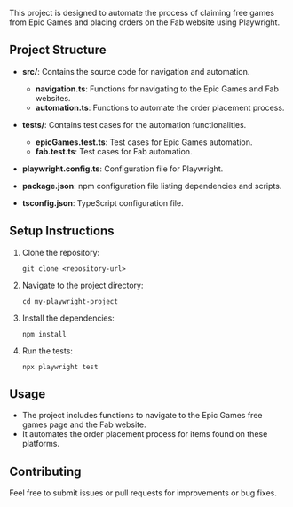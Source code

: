 This project is designed to automate the process of claiming free games from Epic Games and placing orders on the Fab website using Playwright.

## Project Structure

- **src/**: Contains the source code for navigation and automation.
  - **navigation.ts**: Functions for navigating to the Epic Games and Fab websites.
  - **automation.ts**: Functions to automate the order placement process.
  
- **tests/**: Contains test cases for the automation functionalities.
  - **epicGames.test.ts**: Test cases for Epic Games automation.
  - **fab.test.ts**: Test cases for Fab automation.

- **playwright.config.ts**: Configuration file for Playwright.

- **package.json**: npm configuration file listing dependencies and scripts.

- **tsconfig.json**: TypeScript configuration file.

## Setup Instructions

1. Clone the repository:
   ```
   git clone <repository-url>
   ```

2. Navigate to the project directory:
   ```
   cd my-playwright-project
   ```

3. Install the dependencies:
   ```
   npm install
   ```

4. Run the tests:
   ```
   npx playwright test
   ```

## Usage

- The project includes functions to navigate to the Epic Games free games page and the Fab website.
- It automates the order placement process for items found on these platforms.

## Contributing

Feel free to submit issues or pull requests for improvements or bug fixes.